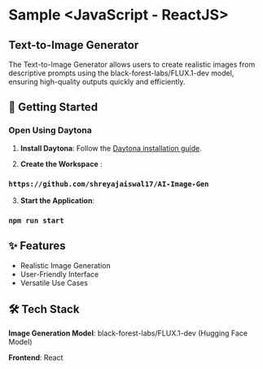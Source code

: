 # Sample <JavaScript - ReactJS>

## Text-to-Image Generator

The Text-to-Image Generator allows users to create realistic images from descriptive prompts using the black-forest-labs/FLUX.1-dev model, ensuring high-quality outputs quickly and efficiently.

## 🚀 Getting Started
### Open Using Daytona

1. **Install Daytona**: Follow the [Daytona installation guide](https://www.daytona.io/docs/installation/installation/).


2. **Create the Workspace** : 
### `https://github.com/shreyajaiswal17/AI-Image-Gen`

3. **Start the Application**:
### `npm run start`

## ✨ Features
* Realistic Image Generation
* User-Friendly Interface
* Versatile Use Cases


## 🛠️ Tech Stack
**Image Generation Model**: black-forest-labs/FLUX.1-dev (Hugging Face Model)

**Frontend**: React


